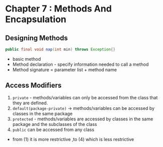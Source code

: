 
# Chapter 7 : Methods And Encapsulation 

## Designing Methods

```java
public final void nap(int min) throws Exception{}
```
- basic method
- Method declaration - specify  information needed to call a  method
- Method signature = parameter list + method name


## Access Modifiers

1. `private` - methods/variables can only be accessed from the class that they are defined.
2. `default(package-private)` -> methods/variables can be accessed by classes in the same package
3. `protected` - methods/variables are accessed by classes in the same package and the subclasses of the class
4. `public`  can be accessed from any class
- from (1) it is more restrictive ,to (4) which is less restrictive